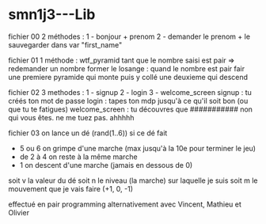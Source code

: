 # smn1j3---Lib


fichier 00
2 méthodes : 
  1 - bonjour + prenom
  2 - demander le prenom + le sauvegarder dans var "first_name"

fichier 01
1 méthode : wtf_pyramid
  tant que le nombre saisi est pair => redemander un nombre
former le losange :
  quand le nombre est pair fair une premiere pyramide qui monte
  puis y collé une deuxieme qui descend

fichier 02
3 methodes :
  1 - signup
  2 - login
  3 - welcome_screen
signup : tu créés ton mot de passe
login : tapes ton mdp jusqu'à ce qu'il soit bon (ou que tu te fatigues)
welcome_screen : tu découvres que ########### non qui vous êtes. ne me tuez pas. ahhhhh

fichier 03
on lance un dé (rand(1..6))
si ce dé fait
- 5 ou 6 on grimpe d'une marche (max jusqu'à la 10e pour terminer le jeu)
- de 2 à 4 on reste à la même marche
- 1 on descent d'une marche (jamais en dessous de 0)

soit v la valeur du dé
soit n le niveau (la marche) sur laquelle je suis
soit m le mouvement que je vais faire (+1, 0, -1)




effectué en pair programming alternativement avec Vincent, Mathieu et Olivier
